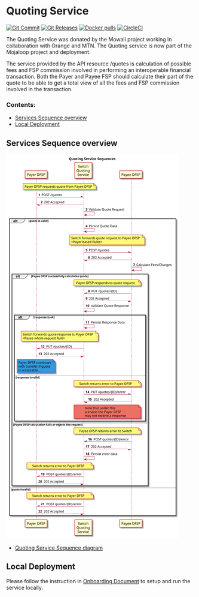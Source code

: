 # Quoting Service
[![Git Commit](https://img.shields.io/github/last-commit/mojaloop/quoting-service.svg?style=flat)](https://github.com/mojaloop/quoting-service/commits/master)
[![Git Releases](https://img.shields.io/github/release/mojaloop/quoting-service.svg?style=flat)](https://github.com/mojaloop/quoting-service/releases)
[![Docker pulls](https://img.shields.io/docker/pulls/mojaloop/quoting-service.svg?style=flat)](https://hub.docker.com/r/mojaloop/quoting-service)
[![CircleCI](https://circleci.com/gh/mojaloop/quoting-service.svg?style=svg)](https://circleci.com/gh/mojaloop/quoting-service)

The Quoting Service was donated by the Mowali project working in collaboration with Orange and MTN. 
The Quoting service is now part of the Mojaloop project and deployment.

The service provided by the API resource /quotes is calculation of possible fees and FSP commission involved in performing an interoperable financial transaction. 
Both the Payer and Payee FSP should calculate their part of the quote to be able to get a total view of all the fees and FSP commission involved in the transaction.

### Contents:

- [Services Sequence overview](#services-sequence-overview)
- [Local Deployment](#local-deployment)

## Services Sequence overview

![Quoting Service Sequence diagram](diagrams/quotingServiceSequences.svg)

* [Quoting Service Sequence diagram](diagrams/quotingServiceSequences.puml)

## Local Deployment

Please follow the instruction in [Onboarding Document](onboarding.md) to setup and run the service locally.